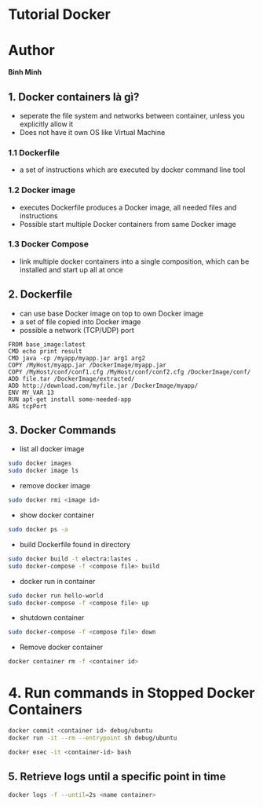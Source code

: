 # Tutorial Docker
# Author
   **Binh Minh**
## 1. Docker containers là gì?
* seperate the file system and networks between container, unless you explicitly allow it 
* Does not have it own OS like Virtual Machine
### 1.1 Dockerfile
* a set of instructions which are executed by docker command line tool
### 1.2 Docker image
* executes Dockerfile produces a Docker image, all needed files and instructions
* Possible start multiple Docker containers from same Docker image
### 1.3 Docker Compose
* link multiple docker containers into a single composition, which can be installed and start up all at once

## 2. Dockerfile
* can use base Docker image on top to own Docker image
* a set of file copied into Docker image
* possible a network (TCP/UDP) port 
```base
FROM base_image:latest
CMD echo print result
CMD java -cp /myapp/myapp.jar arg1 arg2
COPY /MyHost/myapp.jar /DockerImage/myapp.jar
COPY /MyHost/conf/conf1.cfg /MyHost/conf/conf2.cfg /DockerImage/conf/
ADD file.tar /DockerImage/extracted/
ADD http://download.com/myfile.jar /DockerImage/myapp/
ENV MY_VAR 13
RUN apt-get install some-needed-app
ARG tcpPort

```
## 3. Docker Commands
* list all docker image
```bash
sudo docker images
sudo docker image ls
```
* remove docker image
```bash
sudo docker rmi <image id>
```
* show docker container
```bash
sudo docker ps -a
```
* build Dockerfile found in directory
```bash
sudo docker build -t electra:lastes .
sudo docker-compose -f <compose file> build
```
* docker run in container
```bash
sudo docker run hello-world
sudo docker-compose -f <compose file> up
```
* shutdown container
```bash
sudo docker-compose -f <compose file> down
```
* Remove docker container
```bash
docker container rm -f <container id>
```
# 4. Run commands in Stopped Docker Containers
```bash
docker commit <container id> debug/ubuntu
docker run -it --rm --entrypoint sh debug/ubuntu
```
```bash
docker exec -it <container-id> bash
```
## 5. Retrieve logs until a specific point in time
```bash
docker logs -f --until=2s <name container>
```
